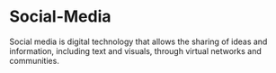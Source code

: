 # Social-Media
Social media is digital technology that allows the sharing of ideas and information, including text and visuals, through virtual networks and communities.
